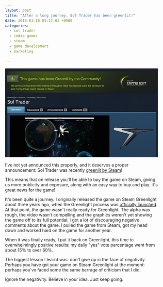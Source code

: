 ```yaml
---
layout: post
title: "After a long journey, Sol Trader has been greenlit!"
date: 2015-03-18 09:17:03 +0000
categories:
  - sol trader
  - indie games
  - steam
  - game development
  - marketing

---
```


![Greenlight notice](/files/sol-trader-greenlit.jpg)

I've not yet announced this properly, and it deserves a proper announcement:
Sol Trader was recently [greenlit by
Steam](http://steamcommunity.com/sharedfiles/filedetails/?id=93098528)!

This means that on release you'll be able to buy the game on Steam, giving us
more publicity and exposure, along with an easy way to buy and play. It's great
news for the game!

It's been quite a journey. I originally released the game on Steam Greenlight
about three years ago, when the Greenlight process was [officially launched](http://store.steampowered.com/news/8761/). At
that point, the game wasn't really ready for Greenlight. The alpha was rough,
the video wasn't compelling and the graphics weren't yet showing the game off
to its full potential. I got a lot of discouraging negative comments about the
game. I pulled the game from Steam, got my head down and worked hard on the
game for another year.

When it was finally ready, I put it back on Greenlight, this time to
overwhelmingly positive results: my daily "yes" vote percentage went from about
15% to over 60%.

The biggest lesson I learnt was: don't give up in the face of negativity.
Perhaps you have got your game on Steam Greenlight at the moment: perhaps
you've faced some the same barrage of criticism that I did.

Ignore the negativity. Believe in your idea. Just keep going.
